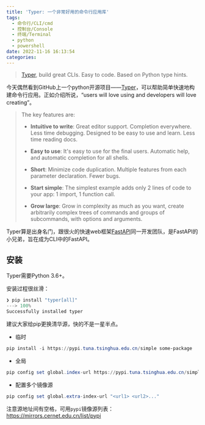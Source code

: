 ```yaml
---
title: 'Typer: 一个非常好用的命令行应用库'
tags:
  - 命令行/CLI/cmd
  - 控制台/Console
  - 终端/Terminal
  - python
  - powershell
date: 2022-11-16 16:13:54
categories:
---
```


> [Typer](https://github.com/tiangolo/typer), build great CLIs. Easy to code. Based on Python type hints.

今天偶然看到GitHub上一个python开源项目——[Typer](https://github.com/tiangolo/typer)，可以帮助简单快速地构建命令行应用。正如介绍所说，“users will love using and developers will love creating”。

> The key features are:
> 
> - **Intuitive to write**: Great editor support. Completion everywhere. Less time debugging. Designed to be easy to use and learn. Less time reading docs.
> 
> - **Easy to use**: It's easy to use for the final users. Automatic help, and automatic completion for all shells.
> 
> - **Short**: Minimize code duplication. Multiple features from each parameter declaration. Fewer bugs.
> 
> - **Start simple**: The simplest example adds only 2 lines of code to your app: 1 import, 1 function call.
> 
> - **Grow large**: Grow in complexity as much as you want, create arbitrarily complex trees of commands and groups of subcommands, with options and arguments.

<!-- more -->

Typer算是出身名门，跟很火的快速web框架[FastAPI](https://fastapi.tiangolo.com/)同一开发团队，是FastAPI的小兄弟，旨在成为CLI中的FastAPI。

## 安装

Typer需要Python 3.6+。

安装过程很丝滑：

``` powershell
❯ pip install "typer[all]"
---> 100%
Successfully installed typer
```

建议大家给pip更换清华源，快的不是一星半点。

- 临时

``` powershell
pip install -i https://pypi.tuna.tsinghua.edu.cn/simple some-package
```

- 全局

``` powershell
pip config set global.index-url https://pypi.tuna.tsinghua.edu.cn/simple
```

- 配置多个镜像源

``` powershell
pip config set global.extra-index-url "<url1> <url2>..."
```

注意源地址间有空格，可用`pypi`镜像源列表：https://mirrors.cernet.edu.cn/list/pypi
